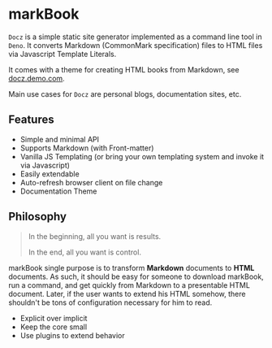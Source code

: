 # markBook

`Docz` is a simple static site generator implemented as a command line tool in `Deno`. It converts Markdown (CommonMark specification) files to HTML files via Javascript Template Literals.

It comes with a theme for creating HTML books from Markdown, see [docz.demo.com](https://google.com).

Main use cases for `Docz` are personal blogs, documentation sites, etc.

## Features

- Simple and minimal API
- Supports Markdown (with Front-matter)
- Vanilla JS Templating (or bring your own templating system and invoke it via Javascript)
- Easily extendable
- Auto-refresh browser client on file change
- Documentation Theme

## Philosophy

> In the beginning, all you want is results.
>
> In the end, all you want is control.

markBook single purpose is to transform **Markdown** documents to **HTML** documents. As such, it should be easy for someone to download markBook, run a command, and get quickly from Markdown to a presentable HTML document. Later, if the user wants to extend his HTML somehow, there shouldn't be tons of configuration necessary for him to read.

- Explicit over implicit
- Keep the core small
- Use plugins to extend behavior
